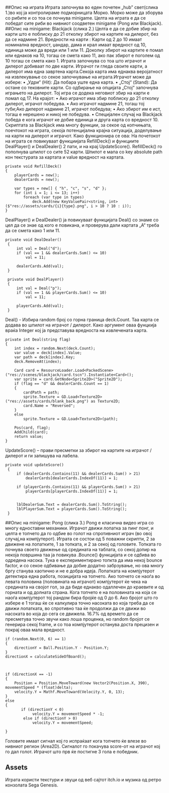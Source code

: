 ##Опис на играта
Играта започнува во еден почетен „hub” свет(слика 1.)во кој ја контролираме подморницата Морко. Морко може да зборува со рибите и со тоа се почнува minigame. Целта на играта е да се победат сите риби во нивниот соодветен minigame (Pong или Blackјаck).
##Опис на minigame: Blackjack (слика 2.)
Целта е да се добие збир на карти што е поблиску до 21 отколку збирот на картите на дилерот, без да се надмине 21.
Вредности на карти : Карти од 2 до 10 имаат номинална вредност, џандар, дама и крал имаат вредност од 10, единица може да вреди или 1 или 11.
Доколку збирот на картите е помал или еднаков на 10, тогаш се смета како 11, ако пак збирот е поголем од 10 тогаш се смета како 1. 
Играта започнува со тоа што играчот и дилерот добиваат по две карти. Играчот ги гледа своите карти, а дилерот има една завртена карта.Секоја карта има еднаква веројатност на извлекување со секое започнување на играта.Играчот може да избере:
•	„Удри“ (Hit): Да побара уште една карта.
•	„Стој“ (Stand): Да остане со тековните карти. 
Со одбирање на опцијата „Стој“ започнува играњето на дилерот. Toj игра се додека неговиот збир на карти е помал од 17.
На крајот:
•	Ако играчот има збир поблиску до 21 отколку дилерот, играчот победува.
•	Ако играчот надмине 21, тогаш тој губи;Ако дилерот надмине 21, играчот победува;
•	Ако збирот им е ист, тогаш е нерешено и никој не победува.
•	Специјален случај на Blackjack победа е кога играчот ке добие единица и друга карта со вредност 10.
Скриптата за Blackjack има многу функции, за секое од копчињата, поечтокот на играта, секоја потенцијална крајна ситуација, доделување на карти на дилерот и играчот.
Како функционира се ова:
На почетокот на играта се повикуваат функциијата RefillDeck() и функциите DealPlayer() и DealDealer() 2 пати, и на крај UpdateScore().
RefillDeck() го пополнува шпилот со сите 52 карти. Шпилот е мапа со key absolute path кон текстурата за картата и value вредност на картата.
```
private void RefillDeck()
{
    playerCards = new();
    dealerCards = new();

    var types = new[] { "h", "c", "s", "d" };
    for (int i = 1; i <= 13; i++)
        foreach (var type in types)
            deck.Add(new KeyValuePair<string, int>($"res://assets/cards/{i}{type}.png", i > 10 ? 10 : i));
}
```
DealPlayer() и DealDealer() ја повикуваат функцијата Deal() со знаме со цел да се знае од кого е повикана, и проверува дали картата „А“ треба да се смета како 1 или 11.
```
private void DealDealer()
 {
     int val = Deal("d");
     if (val == 1 && dealerCards.Sum() <= 10)
         val = 11;

     dealerCards.Add(val);
 }

 private void DealPlayer()
 {
     int val = Deal("p");
     if (val == 1 && playerCards.Sum() <= 10)
         val = 11;

     playerCards.Add(val);
 }
```
Deal() -  Избира random број со горна граница deck.Count. Таа карта се додава во шпилот на играчот / дилерот. Како аргумент оваа фунцкија враќа Integer кој ја представува вредноста на извлечената карта.
```
private int Deal(string flag)
{
    int index = random.Next(deck.Count);
    var value = deck[index].Value;
    var path = deck[index].Key;
    deck.RemoveAt(index);

    Card card = ResourceLoader.Load<PackedScene>("res://scenes/blackjack/card.tscn").Instantiate<Card>();
    var sprite = card.GetNode<Sprite2D>("Sprite2D");
    if (flag == "d" && dealerCards.Count == 1)
    {
        cardPath = path;
        sprite.Texture = GD.Load<Texture2D>("res://assets/cards/blank_back.png") as Texture2D;
        card.Name = "Reversed";
    }
    else
        sprite.Texture = GD.Load<Texture2D>(path);

    Pos(card, flag);
    AddChild(card);
    return value;
}
```
UpdateScore() – прави пресметки за збирот на картите на играчот / дилерот и ги запишува на лабела. 
```
private void updateScore()
 {
     if (dealerCards.Contains(11) && dealerCards.Sum() > 21)
         dealerCards[dealerCards.IndexOf(11)] = 1; 

     if (playerCards.Contains(11) && playerCards.Sum() > 21)
         playerCards[playerCards.IndexOf(11)] = 1;


     lblDealerSum.Text = dealerCards.Sum().ToString();
     lblPlayerSum.Text = playerCards.Sum().ToString();
 }
```
##Опис на minigame: Pong (слика 3.)
Pong е класична видео игра со многу едноставни механики. Играчот движи лопатка за пинг понг, и целта е топчето да го одбие во голот на спротивниот играч (во овој случај,на компјутерот). 
Играта се состои од 5 поважни скрипти,  2 за движене на лопатките, 1 за топката, и 2 за секој од головите.
Топката го почнува своето движење од средината на таблата, со секој допир на некоја површина таа ја повикува .Bounce() функцијата и се одбива во одредена насока.
Тука е експериментирано топкта да има некој bounce factor, и со секое одбивање да добие додатно забрзување, но ова многу бргу станува хаотично и не е добра идеја.
Лопатката на компјутерот детектира една работа, позицијата на топчето. Ако топчето се наоѓа во левата половина (половината на играчот) компјутерот ќе чека на средината на својот гол, за да биде еднакво одаллечен до краевите и од горната и од долната страна.
Кога топчето е на половината на која се наоѓа компјутерот тој рандом бира бројќе од 0 до 6.
Ако бројот што го избере е 1 тогаш ќе се калкулира точно насоката во која треба да се движи лопатката, во спротивно таа ќе продолжи да се движи во насоката во која до сега се движела.
16.7% од времето да се пресметува точно звучи како лоша проценка, но random бројот се генерира секој frame, и со тоа компјутерот останува доста прецизен и покрај оваа мала вредност.
```
if (random.Next(0, 6) == 1)
{
    directionY = Ball.Position.Y - Position.Y;
}
directionX = calculateSideOfBoard();



if (directionX == -1)
{
    Position = Position.MoveToward(new Vector2(Position.X, 390), movementSpeed * (float)delta);
    velocity.Y = Mathf.MoveToward(Velocity.Y, 0, 13);
}
else
{
       if (directionY < 0)
            velocity.Y = movementSpeed * -1;
        else if (directionY > 0)
            velocity.Y = movementSpeed;

}
```
Головите имаат сигнал кој го испраќаат кога топчето ќе влезе во нивниот регион (Area2D). Сигналот го покачува score-от на играчот кој го дал голот. Играчот што прв ќе постигне 3 гола е победник.
## Assets
Играта користи текстури и звуци од веб сајтот itch.io и музика од ретро конзолата Sega Genesis.
   
 
